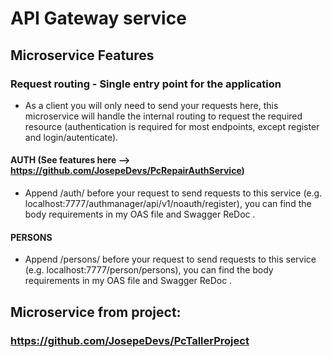 # API Gateway service

## Microservice Features
### Request routing - Single entry point for the application
- As a client you will only need to send your requests here, this microservice will handle the internal routing to request the required resource (authentication is required for most endpoints, except register and login/autenticate).

#### AUTH (See features here --> https://github.com/JosepeDevs/PcRepairAuthService)
- Append /auth/ before your request to send requests to this service (e.g. localhost:7777/authmanager/api/v1/noauth/register), you can find the body requirements in my OAS file and Swagger ReDoc .

#### PERSONS
- Append /persons/ before your request to send requests to this service (e.g. localhost:7777/person/persons), you can find the body requirements in my OAS file and Swagger ReDoc .

## Microservice from project:
### https://github.com/JosepeDevs/PcTallerProject
